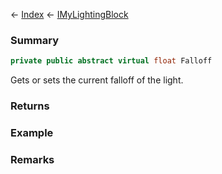 ← [Index](Api-Index) ← [IMyLightingBlock](Sandbox.ModAPI.Ingame.IMyLightingBlock)

### Summary

```csharp
private public abstract virtual float Falloff
```

Gets or sets the current falloff of the light.

### Returns

### Example

### Remarks

